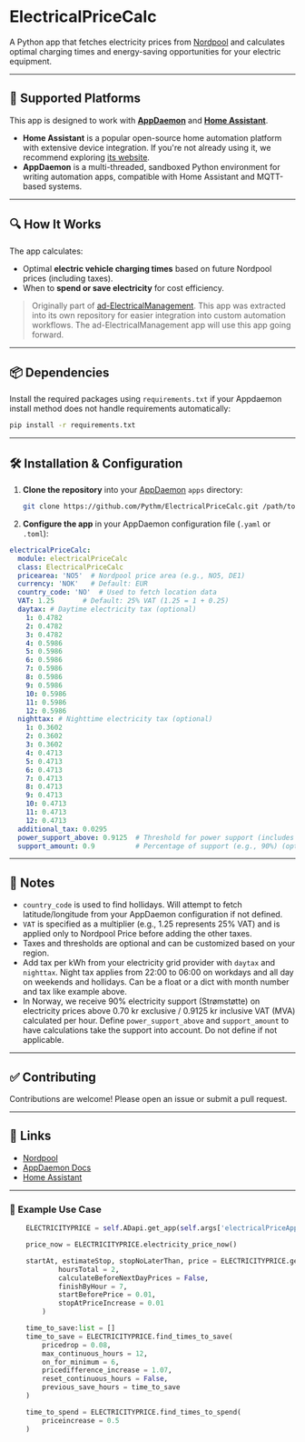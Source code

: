 # ElectricalPriceCalc

A Python app that fetches electricity prices from [Nordpool](https://www.nordpoolgroup.com/) and calculates optimal charging times and energy-saving opportunities for your electric equipment.

---

## 📱 Supported Platforms

This app is designed to work with [**AppDaemon**](https://github.com/AppDaemon/appdaemon) and [**Home Assistant**](https://www.home-assistant.io/).

- **Home Assistant** is a popular open-source home automation platform with extensive device integration. If you're not already using it, we recommend exploring [its website](https://www.home-assistant.io/).
- **AppDaemon** is a multi-threaded, sandboxed Python environment for writing automation apps, compatible with Home Assistant and MQTT-based systems.

---

## 🔍 How It Works

The app calculates:
- Optimal **electric vehicle charging times** based on future Nordpool prices (including taxes).
- When to **spend or save electricity** for cost efficiency.

> Originally part of [ad-ElectricalManagement](https://github.com/Pythm/ad-ElectricalManagement). This app was extracted into its own repository for easier integration into custom automation workflows. The ad-ElectricalManagement app will use this app going forward.

---

## 📦 Dependencies

Install the required packages using `requirements.txt` if your Appdaemon install method does not handle requirements automatically:

```bash
pip install -r requirements.txt
```

---

## 🛠️ Installation & Configuration

1. **Clone the repository** into your [AppDaemon](https://appdaemon.readthedocs.io/en/latest/) `apps` directory:
   ```bash
   git clone https://github.com/Pythm/ElectricalPriceCalc.git /path/to/appdaemon/apps/
   ```

2. **Configure the app** in your AppDaemon configuration file (`.yaml` or `.toml`):

```yaml
electricalPriceCalc:
  module: electricalPriceCalc
  class: ElectricalPriceCalc
  pricearea: 'NO5'  # Nordpool price area (e.g., NO5, DE1)
  currency: 'NOK'   # Default: EUR
  country_code: 'NO'  # Used to fetch location data
  VAT: 1.25       # Default: 25% VAT (1.25 = 1 + 0.25)
  daytax: # Daytime electricity tax (optional)
    1: 0.4782
    2: 0.4782
    3: 0.4782
    4: 0.5986
    5: 0.5986
    6: 0.5986
    7: 0.5986
    8: 0.5986
    9: 0.5986
    10: 0.5986
    11: 0.5986
    12: 0.5986
  nighttax: # Nighttime electricity tax (optional)
    1: 0.3602
    2: 0.3602
    3: 0.3602
    4: 0.4713
    5: 0.4713
    6: 0.4713
    7: 0.4713
    8: 0.4713
    9: 0.4713
    10: 0.4713
    11: 0.4713
    12: 0.4713
  additional_tax: 0.0295
  power_support_above: 0.9125  # Threshold for power support (includes VAT) (optional)
  support_amount: 0.9          # Percentage of support (e.g., 90%) (optional)
```

---

## 📌 Notes

- `country_code` is used to find hollidays. Will attempt to fetch latitude/longitude from your AppDaemon configuration if not defined.
- `VAT` is specified as a multiplier (e.g., 1.25 represents 25% VAT) and is applied only to Nordpool Price before adding the other taxes.
- Taxes and thresholds are optional and can be customized based on your region.
- Add tax per kWh from your electricity grid provider with `daytax` and `nighttax`. Night tax applies from 22:00 to 06:00 on workdays and all day on weekends and hollidays. Can be a float or a dict with month number and tax like example above.
- In Norway, we receive 90% electricity support (Strømstøtte) on electricity prices above 0.70 kr exclusive / 0.9125 kr inclusive VAT (MVA) calculated per hour. Define `power_support_above` and `support_amount` to have calculations take the support into account. Do not define if not applicable.
---

## ✅ Contributing

Contributions are welcome! Please open an issue or submit a pull request.

---

## 🔗 Links

- [Nordpool](https://www.nordpoolgroup.com/)
- [AppDaemon Docs](https://appdaemon.readthedocs.io/en/latest/)
- [Home Assistant](https://www.home-assistant.io/)

---

### 📌 Example Use Case

```python
    ELECTRICITYPRICE = self.ADapi.get_app(self.args['electricalPriceApp'])

    price_now = ELECTRICITYPRICE.electricity_price_now()

    startAt, estimateStop, stopNoLaterThan, price = ELECTRICITYPRICE.get_Continuous_Cheapest_Time(
            hoursTotal = 2,
            calculateBeforeNextDayPrices = False,
            finishByHour = 7,
            startBeforePrice = 0.01, 
            stopAtPriceIncrease = 0.01
        )

    time_to_save:list = []
    time_to_save = ELECTRICITYPRICE.find_times_to_save(
        pricedrop = 0.08,
        max_continuous_hours = 12,
        on_for_minimum = 6,
        pricedifference_increase = 1.07,
        reset_continuous_hours = False,
        previous_save_hours = time_to_save
    )

    time_to_spend = ELECTRICITYPRICE.find_times_to_spend(
        priceincrease = 0.5
    )
```
